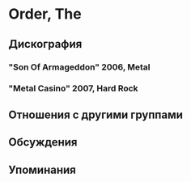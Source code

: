 # Order, The



## Дискография

### "Son Of Armageddon" 2006, Metal



### "Metal Casino" 2007, Hard Rock




## Отношения с другими группами


## Обсуждения


## Упоминания

